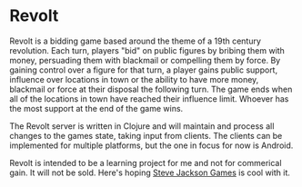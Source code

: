 # Revolt

Revolt is a bidding game based around the theme of a 19th century revolution. Each turn, players "bid" on public figures by bribing them with money, persuading them with blackmail or compelling them by force. By gaining control over a figure for that turn, a player gains public support, influence over locations in town or the ability to have more money, blackmail or force at their disposal the following turn. The game ends when all of the locations in town have reached their influence limit. Whoever has the most support at the end of the game wins.

The Revolt server is written in Clojure and will maintain and process all changes to the games state, taking input from clients. The clients can be implemented for multiple platforms, but the one in focus for now is Android.

Revolt is intended to be a learning project for me and not for commerical gain. It will not be sold. Here's hoping [Steve Jackson Games](http://www.sjgames.com/revolution/) is cool with it.